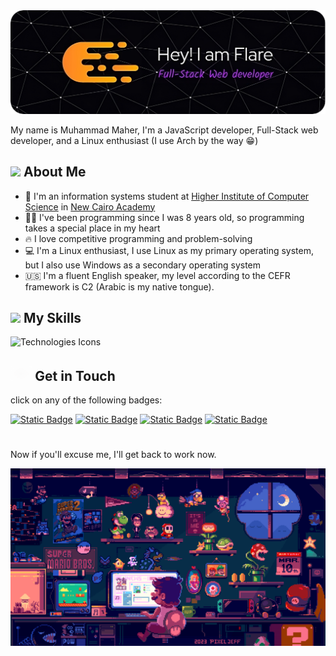 <img src="./github-header-image.png" alt="Header" />

My name is Muhammad Maher, I'm a JavaScript developer, Full-Stack web developer, and a Linux enthusiast (I use Arch by the way 😁)

## <img src="https://media.giphy.com/media/b88QlTSTsj3bEHQyZf/giphy.gif" height="34px" /> About Me

- :school: I'm an information systems student at [Higher Institute of Computer Science](https://www.cis.edu.eg/) in [New Cairo Academy](https://en.wikipedia.org/wiki/New_Cairo_Academy)
- :technologist: I've been programming since I was 8 years old, so programming takes a special place in my heart
- :fire: I love competitive programming and problem-solving
- :computer: I'm a Linux enthusiast, I use Linux as my primary operating system, but I also use Windows as a secondary operating system
- :us: I'm a fluent English speaker, my level according to the CEFR framework is C2 (Arabic is my native tongue).

## <img src="https://media.giphy.com/media/K2QJEiQazftepF0uDU/giphy.gif" height="20px" /> My Skills

![Technologies Icons](https://skillicons.dev/icons?i=html,css,javascript,typescript,bootstrap,tailwind,nodejs,express,nestjs,react,nextjs,regex,redux,materialui,postman,docker,figma,git,github,heroku,linux,postgres,mysql,mongodb,jest,vim,neovim,netlify,webpack,vite&perline=16)

## <img src="./message.gif" height="24px" /> Get in Touch

click on any of the following badges:

[![Static Badge](https://img.shields.io/badge/LinkedIn-blue?logo=linkedin&logoColor=%23ffffff)](https://www.linkedin.com/in/muhammed-maher-a9942024a/)
[![Static Badge](https://img.shields.io/badge/Whatsapp-success?logo=whatsapp&logoColor=%23ffffff)](https://wa.me/01014464684)
[![Static Badge](https://img.shields.io/badge/Twitter-dodgerblue?logo=twitter&logoColor=%23ffffff)](https://twitter.com/muhamme78974262)
[![Static Badge](https://img.shields.io/badge/Discord-slateblue?logo=discord&logoColor=%23ffffff)](https://discordapp.com/users/930580557878947911)

#

Now if you'll excuse me, I'll get back to work now.

![Banner](/banner.gif)
